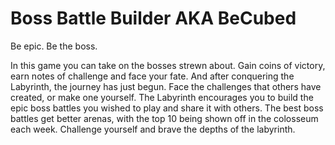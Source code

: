 # Boss Battle Builder AKA BeCubed

Be epic. Be the boss.

In this game you can take on the bosses strewn about.
Gain coins of victory, earn notes of challenge and face your fate.
And after conquering the Labyrinth, the journey has just begun.
Face the challenges that others have created, or make one yourself.
The Labyrinth encourages you to build the epic boss battles you wished to play and share it with others.
The best boss battles get better arenas, with the top 10 being shown off in the colosseum each week.
Challenge yourself and brave the depths of the labyrinth.

